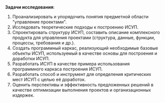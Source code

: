 **Задачи исследования**:

1. Проанализировать и упорядочить понятия предметной области "управление проектами".
2. Исследовать теоретические подходы к построению ИСУП.
3. Спроектировать структуру ИСУП, составить описание комплексного продукта для управления проектами (структура, данные, функции, процессы, требования и др.).
4. Создать программный каркас, реализующий необходимые базовые объекты ИСУП, используемый в качестве основы для построения и доработки ИСУП.
5. Разработать ИСУП в качестве примера использования программного каркаса построения ИСУП.
6. Разработать способ и инструмент для определения критических мест ИСУП с целью её доработок.
7. Оценить перспективы и эффективность предложенных решений в качестве оптимизации выполнения проектов и организационных издержек.
